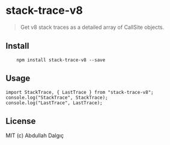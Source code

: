 # stack-trace-v8

> Get v8 stack traces as a detailed array of CallSite objects.

## Install

```
    npm install stack-trace-v8 --save
```

## Usage

```
import StackTrace, { LastTrace } from "stack-trace-v8";
console.log("StackTrace", StackTrace);
console.log("LastTrace", LastTrace);

```

## License

MIT (c) Abdullah Dalgıç
